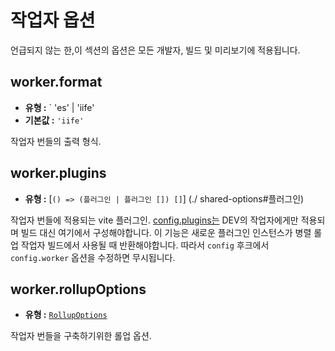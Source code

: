 # 작업자 옵션

언급되지 않는 한,이 섹션의 옵션은 모든 개발자, 빌드 및 미리보기에 적용됩니다.

## worker.format

- **유형 :** ` 'es' | 'iife'
- **기본값 :** `'iife'`

작업자 번들의 출력 형식.

## worker.plugins

- **유형 :** [`() => (플러그인 | 플러그인 []) []`] (./ shared-options#플러그인)

작업자 번들에 적용되는 vite 플러그인. [config.plugins는](./shared-options#plugins) DEV의 작업자에게만 적용되며 빌드 대신 여기에서 구성해야합니다.
이 기능은 새로운 플러그인 인스턴스가 병렬 롤업 작업자 빌드에서 사용될 때 반환해야합니다. 따라서 `config` 후크에서 `config.worker` 옵션을 수정하면 무시됩니다.

## worker.rollupOptions

- **유형 :** [`RollupOptions`](https://rollupjs.org/configuration-options/)

작업자 번들을 구축하기위한 롤업 옵션.
